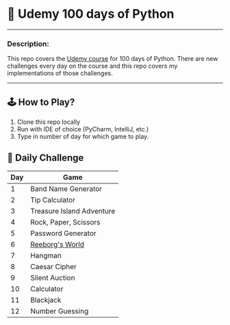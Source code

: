 # 🐍 Udemy 100 days of Python

___

### Description:

This repo covers the [Udemy course][link-to-course] for 100 days of Python. 
There are new challenges every day on the course and this repo covers my 
implementations of those challenges.

___

## 🕹 How to Play?

1. Clone this repo locally
2. Run with IDE of choice (PyCharm, IntelliJ, etc.)
3. Type in number of day for which game to play.


## 📆 Daily Challenge 

| Day | Game                       |
|-----|----------------------------|
| 1   | Band Name Generator        |
| 2   | Tip Calculator             |
| 3   | Treasure Island Adventure  |
| 4   | Rock, Paper, Scissors      |
| 5   | Password Generator         |
| 6   | [Reeborg's World][reeborg] |
| 7   | Hangman                    |
| 8   | Caesar Cipher              |
| 9   | Silent Auction             |
| 10  | Calculator                 |
| 11  | Blackjack                  |
| 12  | Number Guessing            |

[link-to-course]: https://www.udemy.com/course/100-days-of-code/?couponCode=GENAISALE24
[reeborg]: https://reeborg.ca/index_en.html
